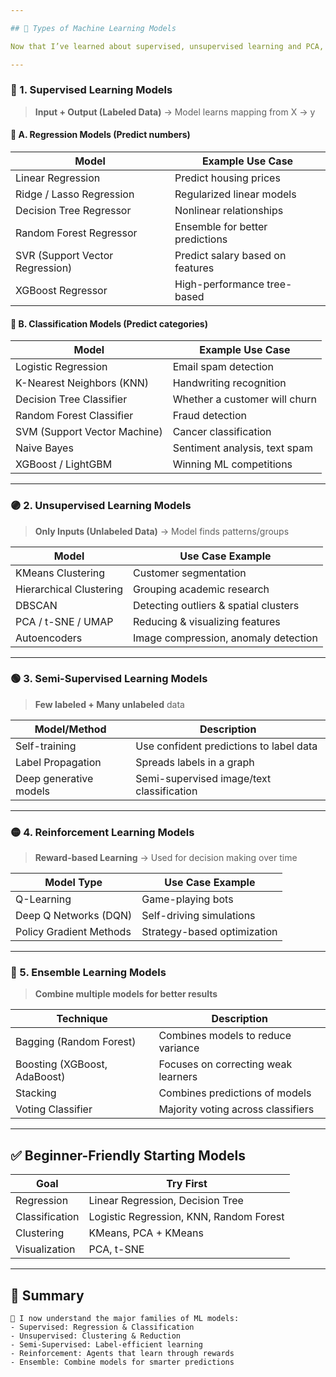 ```yaml
---

## 🧠 Types of Machine Learning Models

Now that I’ve learned about supervised, unsupervised learning and PCA, it’s time to understand all the types of ML models I can build!

---
```


### 🔵 1. Supervised Learning Models
> **Input + Output (Labeled Data)** → Model learns mapping from X → y

#### 🔹 A. Regression Models (Predict numbers)
| Model                     | Example Use Case                |
|--------------------------|----------------------------------|
| Linear Regression         | Predict housing prices          |
| Ridge / Lasso Regression  | Regularized linear models       |
| Decision Tree Regressor   | Nonlinear relationships         |
| Random Forest Regressor   | Ensemble for better predictions |
| SVR (Support Vector Regression) | Predict salary based on features |
| XGBoost Regressor         | High-performance tree-based     |

#### 🔹 B. Classification Models (Predict categories)
| Model                    | Example Use Case                   |
|-------------------------|------------------------------------|
| Logistic Regression      | Email spam detection               |
| K-Nearest Neighbors (KNN)| Handwriting recognition            |
| Decision Tree Classifier | Whether a customer will churn      |
| Random Forest Classifier | Fraud detection                    |
| SVM (Support Vector Machine) | Cancer classification          |
| Naive Bayes              | Sentiment analysis, text spam      |
| XGBoost / LightGBM       | Winning ML competitions            |

---

### 🟣 2. Unsupervised Learning Models
> **Only Inputs (Unlabeled Data)** → Model finds patterns/groups

| Model                    | Use Case Example                  |
|-------------------------|-----------------------------------|
| KMeans Clustering        | Customer segmentation             |
| Hierarchical Clustering  | Grouping academic research        |
| DBSCAN                   | Detecting outliers & spatial clusters |
| PCA / t-SNE / UMAP       | Reducing & visualizing features   |
| Autoencoders             | Image compression, anomaly detection |

---

### 🟢 3. Semi-Supervised Learning Models
> **Few labeled + Many unlabeled** data

| Model/Method             | Description                      |
|--------------------------|----------------------------------|
| Self-training            | Use confident predictions to label data |
| Label Propagation        | Spreads labels in a graph         |
| Deep generative models   | Semi-supervised image/text classification |

---

### 🟡 4. Reinforcement Learning Models
> **Reward-based Learning** → Used for decision making over time

| Model Type               | Use Case Example                 |
|--------------------------|----------------------------------|
| Q-Learning               | Game-playing bots                |
| Deep Q Networks (DQN)    | Self-driving simulations         |
| Policy Gradient Methods  | Strategy-based optimization      |

---

### 🔁 5. Ensemble Learning Models
> **Combine multiple models for better results**

| Technique                | Description                      |
|--------------------------|----------------------------------|
| Bagging (Random Forest)  | Combines models to reduce variance |
| Boosting (XGBoost, AdaBoost) | Focuses on correcting weak learners |
| Stacking                 | Combines predictions of models    |
| Voting Classifier        | Majority voting across classifiers|

---

## ✅ Beginner-Friendly Starting Models

| Goal              | Try First                          |
|-------------------|-------------------------------------|
| Regression        | Linear Regression, Decision Tree    |
| Classification    | Logistic Regression, KNN, Random Forest |
| Clustering        | KMeans, PCA + KMeans                |
| Visualization     | PCA, t-SNE                          |

---

## 🧠 Summary

```text
🎯 I now understand the major families of ML models:
- Supervised: Regression & Classification
- Unsupervised: Clustering & Reduction
- Semi-Supervised: Label-efficient learning
- Reinforcement: Agents that learn through rewards
- Ensemble: Combine models for smarter predictions
